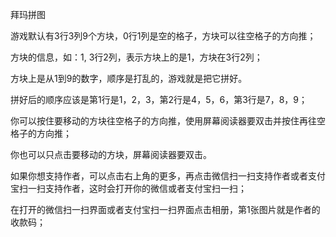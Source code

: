 拜玛拼图

游戏默认有3行3列9个方块，0行1列是空的格子，方块可以往空格子的方向推；

方块的信息，如：1, 3行2列，表示方块上的是1，方块在3行2列；

方块上是从1到9的数字，顺序是打乱的，游戏就是把它拼好。

拼好后的顺序应该是第1行是1，2，3，第2行是4，5，6，第3行是7，8，9；

你可以按住要移动的方块往空格子的方向推，使用屏幕阅读器要双击并按住再往空格子的方向推；

你也可以只点击要移动的方块，屏幕阅读器要双击。

如果你想支持作者，可以点击右上角的更多，再点击微信扫一扫支持作者或者支付宝扫一扫支持作者，这时会打开你的微信或者支付宝扫一扫；

在打开的微信扫一扫界面或者支付宝扫一扫界面点击相册，第1张图片就是作者的收款码；